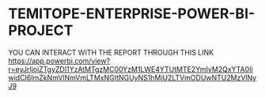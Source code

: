# TEMITOPE-ENTERPRISE-POWER-BI-PROJECT

YOU CAN INTERACT WITH THE REPORT THROUGH THIS LINK
https://app.powerbi.com/view?r=eyJrIjoiZTgyZDI1YzAtMTgzMC00YzM1LWE4YTUtMTE2YmIyM2QxYTA0IiwidCI6ImZkNmVlNmVmLTMxNGItNGUyNS1hMjU2LTVmODUwNTU2MzVlNyJ9
